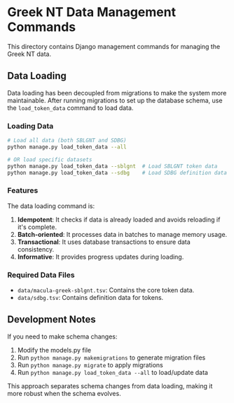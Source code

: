 # Greek NT Data Management Commands

This directory contains Django management commands for managing the Greek NT data.

## Data Loading

Data loading has been decoupled from migrations to make the system more maintainable. After running migrations to set up the database schema, use the `load_token_data` command to load data.

### Loading Data

```bash
# Load all data (both SBLGNT and SDBG)
python manage.py load_token_data --all

# OR load specific datasets
python manage.py load_token_data --sblgnt  # Load SBLGNT token data
python manage.py load_token_data --sdbg    # Load SDBG definition data
```

### Features

The data loading command is:

1. **Idempotent**: It checks if data is already loaded and avoids reloading if it's complete.
2. **Batch-oriented**: It processes data in batches to manage memory usage.
3. **Transactional**: It uses database transactions to ensure data consistency.
4. **Informative**: It provides progress updates during loading.

### Required Data Files

- `data/macula-greek-sblgnt.tsv`: Contains the core token data.
- `data/sdbg.tsv`: Contains definition data for tokens.

## Development Notes

If you need to make schema changes:

1. Modify the models.py file
2. Run `python manage.py makemigrations` to generate migration files
3. Run `python manage.py migrate` to apply migrations
4. Run `python manage.py load_token_data --all` to load/update data

This approach separates schema changes from data loading, making it more robust when the schema evolves.